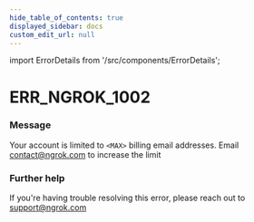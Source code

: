 ```yaml
---
hide_table_of_contents: true
displayed_sidebar: docs
custom_edit_url: null
---
```


import ErrorDetails from '/src/components/ErrorDetails';

# ERR_NGROK_1002

### Message
Your account is limited to `<MAX>` billing email addresses. Email contact@ngrok.com to increase the limit

### Further help
If you're having trouble resolving this error, please reach out to [support@ngrok.com](mailto:support@ngrok.com?subject=Help%20with%20ERR_NGROK_1002)

<ErrorDetails error='err_ngrok_1002' />
